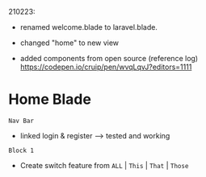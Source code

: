 210223:

* renamed welcome.blade to laravel.blade.
* changed "home" to new view

* added components from open source (reference log)
https://codepen.io/cruip/pen/wvqLqvJ?editors=1111


# Home Blade

`Nav Bar`
* linked login & register --> tested and working

`Block 1`

* Create switch feature from `ALL` | `This` | `That` | `Those` 
